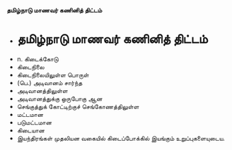 **தமிழ்நாடு மாணவர் கணினித் திட்டம்**
- # தமிழ்நாடு மாணவர் கணினித் திட்டம்
- n. கிடைக்கோடு
- கிடைநிலை
- கிடைநிலையிலுள்ள பொருள்
- (பெ.) அடிவானம் சார்ந்த
- அடிவானத்திலுள்ள
- அடிவானத்துக்கு ஒருபோகு ஆன
- செங்குத்துக் கோட்டிற்குச் செங்கோணத்திலுள்ள
- மட்டமான
- படுமட்டமான
- கிடையான
- இயந்திரங்கள் முதலியன வகையில் கிடைப்போக்கில் இயங்கும் உறுப்புகளையுடைய.

